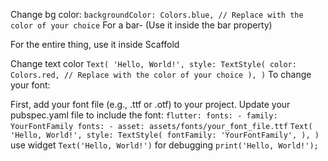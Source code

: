 Change bg color:
  `
backgroundColor: Colors.blue, // Replace with the color of your choice
`
For a bar- (Use it inside the bar property)

For the entire thing, use it inside Scaffold

Change text color
`
Text(
  'Hello, World!',
  style: TextStyle(
    color: Colors.red, // Replace with the color of your choice
  ),
)
`
To change your font:

First, add your font file (e.g., .ttf or .otf) to your project.
Update your pubspec.yaml file to include the font:
`
flutter:
  fonts:
    - family: YourFontFamily
      fonts:
        - asset: assets/fonts/your_font_file.ttf
`
`
Text(
  'Hello, World!',
  style: TextStyle(
    fontFamily: 'YourFontFamily',
  ),
)
`
use widget
`
Text('Hello, World!')
`
for debugging
`
print('Hello, World!');
`
